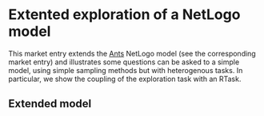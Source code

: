 # Extented exploration of a NetLogo model

This market entry extends the [Ants](http://ccl.northwestern.edu/netlogo/models/Ants) NetLogo model (see the corresponding market entry) and illustrates some questions can be asked to a simple model, using simple sampling methods but with heterogenous tasks. In particular, we show the coupling of the exploration task with an RTask.

## Extended model
